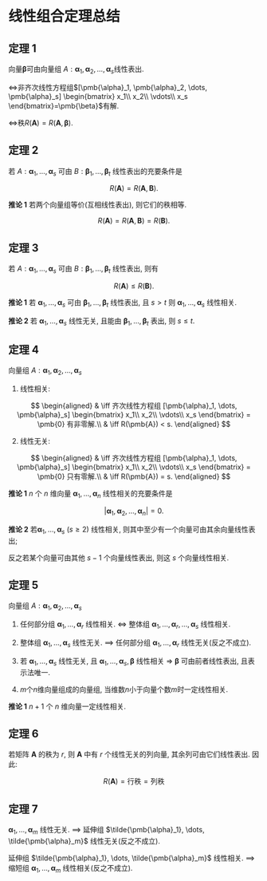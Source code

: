 # 线性组合定理总结

## **定理 1**

向量$\pmb{\beta}$可由向量组 $A:\pmb{\alpha}_1, \pmb{\alpha}_2, \dots, \pmb{\alpha}_s$线性表出.

$\iff$非齐次线性方程组$[\pmb{\alpha}_1, \pmb{\alpha}_2, \dots, \pmb{\alpha}_s]
\begin{bmatrix}
	x_1\\
	x_2\\
	\vdots\\
	x_s
\end{bmatrix}=\pmb{\beta}$有解.

$\iff$秩$R(\pmb{A})=R(\pmb{A},\pmb{\beta})$.

## **定理 2**

若 $A:\pmb{\alpha}_1, \dots, \pmb{\alpha}_s$ 可由
$B:\pmb{\beta}_1, \dots, \pmb{\beta}_t$ 线性表出的充要条件是

$$
R(\pmb{A})=R(\pmb{A},\pmb{B}).
$$

**推论 1**
若两个向量组等价(互相线性表出), 则它们的秩相等.

$$
R(\pmb{A})=R(\pmb{A},\pmb{B})= R(\pmb{B}).
$$

## **定理 3**

若 $A:\pmb{\alpha}_1, \dots, \pmb{\alpha}_s$ 可由
$B:\pmb{\beta}_1, \dots, \pmb{\beta}_t$ 线性表出, 则有

$$
R(\pmb{A}) \leqslant R(\pmb{B}).
$$

**推论 1**
若 $\pmb{\alpha}_1, \dots, \pmb{\alpha}_s$ 可由 $\pmb{\beta}_1, \dots, \pmb{\beta}_t$ 线性表出, 且 $s > t$
则 $\pmb{\alpha}_1, \dots, \pmb{\alpha}_s$ 线性相关.

**推论 2**
若 $\pmb{\alpha}_1, \dots, \pmb{\alpha}_s$ 线性无关, 且能由 $\pmb{\beta}_1, \dots, \pmb{\beta}_t$ 表出, 则 $s \leqslant t$.

## **定理 4**

向量组 $A:\pmb{\alpha}_1, \pmb{\alpha}_2, \dots, \pmb{\alpha}_s$

1. 线性相关:

$$
\begin{aligned}
	& \iff 齐次线性方程组
	[\pmb{\alpha}_1, \dots, \pmb{\alpha}_s]
	\begin{bmatrix}
		x_1\\
		x_2\\
		\vdots\\
		x_s
	\end{bmatrix} = \pmb{0}
	有非零解.\\
	& \iff R(\pmb{A}) < s.
\end{aligned}
$$

2. 线性无关:

$$
\begin{aligned}
	& \iff 齐次线性方程组
	[\pmb{\alpha}_1, \dots, \pmb{\alpha}_s]
	\begin{bmatrix}
		x_1\\
		x_2\\
		\vdots\\
		x_s
	\end{bmatrix} = \pmb{0}
	只有零解.\\
	& \iff R(\pmb{A}) = s.
\end{aligned}
$$

**推论 1**
$n$ 个 $n$ 维向量 $\pmb{\alpha}_1, \dots, \pmb{\alpha}_n$ 线性相关的充要条件是

$$
|\pmb{\alpha}_1, \pmb{\alpha}_2, \dots, \pmb{\alpha}_n| = 0.
$$

**推论 2**
若$\pmb{\alpha}_1, \dots, \pmb{\alpha}_s\ (s \geqslant 2)$ 线性相关,
则其中至少有一个向量可由其余向量线性表出;

反之若某个向量可由其他 $s-1$ 个向量线性表出, 则这 $s$ 个向量线性相关.

## **定理 5**

向量组 $A:\pmb{\alpha}_1, \pmb{\alpha}_2, \dots, \pmb{\alpha}_s$

1. 任何部分组 $\pmb{\alpha}_1, \dots, \pmb{\alpha}_r$ 线性相关.
   $\iff$ 整体组 $\pmb{\alpha}_1, \dots, \pmb{\alpha}_r, \dots, \pmb{\alpha}_s$ 线性相关.

2. 整体组 $\pmb{\alpha}_1, \dots, \pmb{\alpha}_s$ 线性无关.
   $\implies$ 任何部分组 $\pmb{\alpha}_1, \dots, \pmb{\alpha}_r$ 线性无关(反之不成立).

3. 若 $\pmb{\alpha}_1, \dots, \pmb{\alpha}_s$ 线性无关, 且
   $\pmb{\alpha}_1, \dots, \pmb{\alpha}_s, \pmb{\beta}$ 线性相关
   $\Rightarrow$ $\pmb{\beta}$ 可由前者线性表出, 且表示法唯一.

4. $m$个$n$维向量组成的向量组, 当维数$n$小于向量个数$m$时一定线性相关.

**推论 1**
$n+1$ 个 $n$ 维向量一定线性相关.

## **定理 6**

若矩阵 $\pmb{A}$ 的秩为 $r$, 则 $\pmb{A}$ 中有 $r$ 个线性无关的列向量, 其余列可由它们线性表出.
因此:

$$
R(\pmb{A}) = \text{行秩} = \text{列秩}
$$

## **定理 7**

$\pmb{\alpha}_1, \dots, \pmb{\alpha}_m$ 线性无关.
$\implies$ 延伸组 $\tilde{\pmb{\alpha}_1}, \dots, \tilde{\pmb{\alpha}_m}$ 线性无关(反之不成立).

延伸组 $\tilde{\pmb{\alpha}_1}, \dots, \tilde{\pmb{\alpha}_m}$ 线性相关.
$\implies$ 缩短组 $\pmb{\alpha}_1, \dots, \pmb{\alpha}_m$ 线性相关(反之不成立).
